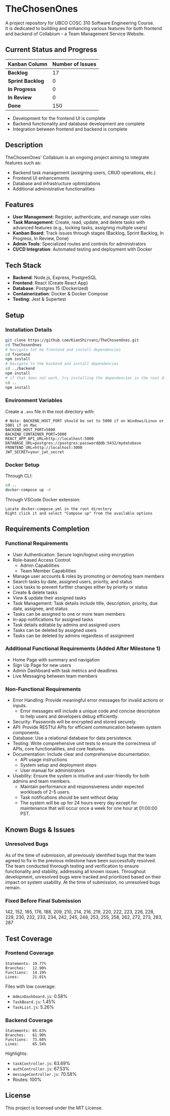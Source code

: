 # TheChosenOnes

A project repository for UBCO COSC 310 Software Engineering Course.  
It is dedicated to building and enhancing various features for both frontend and backend of Collabium - a Team Management Service Website.

## Current Status and Progress

| Kanban Column     | Number of Issues |
|-------------------|------------------|
| **Backlog**       | 17               |
| **Sprint Backlog**| 0                |
| **In Progress**   | 0                |
| **In Review**     | 0                |
| **Done**          | 150              |

- Development for the frontend UI is complete  
- Backend functionality and database development are complete
- Integration between frontend and backend is complete

## Description

TheChosenOnes' Collabium is an ongoing project aiming to integrate features such as:

- Backend task management (assigning users, CRUD operations, etc.)
- Frontend UI enhancements
- Database and infrastructure optimizations
- Additional administrative functionalities

## Features

- **User Management**: Register, authenticate, and manage user roles  
- **Task Management**: Create, read, update, and delete tasks with advanced features (e.g., locking tasks, assigning multiple users)  
- **Kanban Board**: Track issues through stages (Backlog, Sprint Backlog, In Progress, In Review, Done)  
- **Admin Tools**: Specialized routes and controls for administrators  
- **CI/CD Integration**: Automated testing and deployment with Docker  

## Tech Stack

- **Backend**: Node.js, Express, PostgreSQL  
- **Frontend**: React (Create React App)  
- **Database**: Postgres 15 (Dockerized)  
- **Containerization**: Docker & Docker Compose  
- **Testing**: Jest & Supertest  

## Setup

### Installation Details
```bash
git clone https://github.com/KianShirvani/TheChosenOnes.git
cd TheChosenOnes
# Navigate tot he frontend and install dependencies
cd frontend
npm install
# Navigate to the backend and install dependencies
cd ../backend
npm install
# if that does not work, try installing the dependencies in the root directory
cd ..
npm install
```

### Environment Variables

Create a `.env` file in the root directory with:

```env
# Note: BACKEND_HOST_PORT should be set to 5000 if on Windows/Linux or 5001 if on Mac
BACKEND_HOST_PORT=5000
BACKEND_CONTAINER_PORT=5000
REACT_APP_API_URL=http://localhost:5000
DATABASE_URL=postgres://postgres:password@db:5432/mydatabase
FRONTEND_URL=http://localhost:3000
JWT_SECRET=your_jwt_secret
```

### Docker Setup

Through CLI:
```bash
cd ..
docker-compose up -d
```

Through VSCode Docker extension:
```text
Locate docker-compose.yml in the root directory
Right click it and select "Compose up" from the available options
```

## Requirements Completion

### Functional Requirements

- User Authentication: Secure login/logout using encryption  
- Role-based Access Control:  
  - Admin Capabilities  
  - Team Member Capabilities  
- Manage user accounts & roles by promoting or demoting team members  
- Search tasks by date, assigned users, priority, and status  
- Lock tasks to prevent further changes either by priority or status  
- Create & delete tasks  
- View & update their assigned tasks  
- Task Management: Task details include title, description, priority, due date, assignee, and status  
- Tasks can be assigned to one or more team members  
- In-app notifications for assigned tasks  
- Task details editable by admins and assigned users  
- Tasks can be deleted by assigned users  
- Tasks can be deleted by admins regardless of assignment  

### Additional Functional Requirements (Added After Milestone 1)

- Home Page with summary and navigation  
- Sign Up Page for new users  
- Admin Dashboard with task metrics and deadlines  
- Live Messaging between team members  

### Non-Functional Requirements

- Error Handling: Provide meaningful error messages for invalid actions or inputs.
  - Error messages will include a unique code and concise description to help users and developers debug efficiently.
- Security: Passwords will be encrypted and stored securely.
- API: Provide RESTful APIs for efficient communication between system components.
- Database: Use a relational database for data persistence.
- Testing: Write comprehensive unit tests to ensure the correctness of APIs, core functionalities, and core features.
- Documentation: Include clear and comprehensive documentation.
  - API usage instructions
  - System setup and deployment steps
  - User manual for administrators
- Usability: Ensure the system is intuitive and user-friendly for both admins and team members.
  - Maintain performance and responsiveness under expected workloads of 2-5 users.
  - Task notifications should be sent without delay
  - The system will be up for 24 hours every day except for maintenance that will occur once a week for one hour at 01:00:00 PST.

## Known Bugs & Issues

### Unresolved Bugs

As of the time of submission, all previously identified bugs that the team agreed to fix in the previous milestone have been successfully resolved. The team conducted thorough testing and verification to ensure functionality and stability, addressing all known issues. Throughout development, unresolved bugs were tracked and prioritized based on their impact on system usability. At the time of submission, no unresolved bugs remain.


### Fixed Before Final Submission
142, 152, 165, 176, 188, 209, 210, 214, 216, 219, 220, 222, 223, 226, 228, 229, 230, 232, 233, 234, 242, 245, 248, 253, 255, 258, 262, 272, 273, 283, 287

## Test Coverage

### Frontend Coverage

```text
Statements: 19.77%
Branches:   12.90%
Functions:  14.19%
Lines:      21.01%
```

Files with low coverage:
- `AdminDashboard.js`: 0.58%
- `TaskBoard.js`: 1.45%
- `TaskList.js`: 5.26%

### Backend Coverage

```text
Statements: 65.63%
Branches:   61.90%
Functions:  73.68%
Lines:      65.54%
```

Highlights:
- `taskController.js`: 63.69%
- `authController.js`: 67.53%
- `messageController.js`: 70.58%
- Routes: 100%

## License

This project is licensed under the MIT License.
